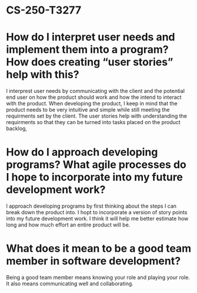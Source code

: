 # CS-250-T3277

# How do I interpret user needs and implement them into a program? How does creating “user stories” help with this?

I interprest user needs by communicating with the client and the potential end user on how the product should work and how the intend to interact with the product. When developing the product, I keep in mind that the product needs to be very intuitive and simple while still meeting the requirments set by the client. The user stories help with understanding the requirments so that they can be turned into tasks placed on the product backlog,

# How do I approach developing programs? What agile processes do I hope to incorporate into my future development work?

I approach developing programs by first thinking about the steps I can break down the product into. I hopt to incorporate a version of story points into my future development work. I think it will help me better estimate how long and how much effort an entire product will be.

# What does it mean to be a good team member in software development?

Being a good team member means knowing your role and playing your role. It also means communicating well and collaborating.

